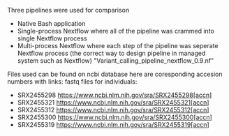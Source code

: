 Three pipelines were used for comparison 
- Native Bash application
- Single-process Nextflow where all of the pipeline was crammed into single Nextflow process
- Multi-process Nextflow where each step of the pipeline was seperate Nextflow process (the correct way to design pipeline in managed system such as Nextflow) "Variant_calling_pipeline_nextflow_0.9.nf"

Files used can be found on ncbi database here are coresponding accesion numbers with links:
fastq files for individuals:
- SRX2455298  https://www.ncbi.nlm.nih.gov/sra/SRX2455298[accn]
- SRX2455321  https://www.ncbi.nlm.nih.gov/sra/SRX2455321[accn]
- SRX2455312  https://www.ncbi.nlm.nih.gov/sra/SRX2455312[accn]
- SRX2455300  https://www.ncbi.nlm.nih.gov/sra/SRX2455300[accn]
- SRX2455319  https://www.ncbi.nlm.nih.gov/sra/SRX2455319[accn]


